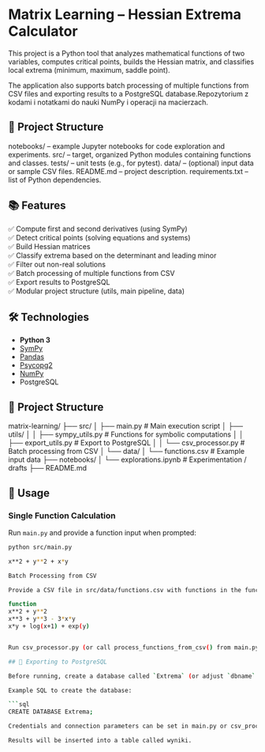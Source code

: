 # Matrix Learning – Hessian Extrema Calculator

This project is a Python tool that analyzes mathematical functions of two variables, computes critical points, builds the Hessian matrix, and classifies local extrema (minimum, maximum, saddle point).

The application also supports batch processing of multiple functions from CSV files and exporting results to a PostgreSQL database.Repozytorium z kodami i notatkami do nauki NumPy i operacji na macierzach.

## 📂 Project Structure

notebooks/ – example Jupyter notebooks for code exploration and experiments.
src/ – target, organized Python modules containing functions and classes.
tests/ – unit tests (e.g., for pytest).
data/ – (optional) input data or sample CSV files.
README.md – project description.
requirements.txt – list of Python dependencies.

## 📚 Features

✅ Compute first and second derivatives (using SymPy)  
✅ Detect critical points (solving equations and systems)  
✅ Build Hessian matrices  
✅ Classify extrema based on the determinant and leading minor  
✅ Filter out non-real solutions  
✅ Batch processing of multiple functions from CSV  
✅ Export results to PostgreSQL  
✅ Modular project structure (utils, main pipeline, data)

## 🛠️ Technologies

- **Python 3**
- [SymPy](https://www.sympy.org)
- [Pandas](https://pandas.pydata.org/)
- [Psycopg2](https://www.psycopg.org/)
- [NumPy](https://numpy.org/)
- PostgreSQL

## 🚀 Project Structure

matrix-learning/
├── src/
│ ├── main.py # Main execution script
│ ├── utils/
│ │ ├── sympy_utils.py # Functions for symbolic computations
│ │ ├── export_utils.py # Export to PostgreSQL
│ │ └── csv_processor.py # Batch processing from CSV
│ └── data/
│ └── functions.csv # Example input data
├── notebooks/
│ └── explorations.ipynb # Experimentation / drafts
├── README.md

## 📝 Usage

### Single Function Calculation

Run `main.py` and provide a function input when prompted:

```bash
python src/main.py

x**2 + y**2 + x*y

Batch Processing from CSV

Provide a CSV file in src/data/functions.csv with functions in the function column:

function
x**2 + y**2
x**3 + y**3 - 3*x*y
x*y + log(x+1) + exp(y)


Run csv_processor.py (or call process_functions_from_csv() from main.py) to process all functions and export results to PostgreSQL.

## 💾 Exporting to PostgreSQL

Before running, create a database called `Extrema` (or adjust `dbname` in the script).

Example SQL to create the database:

```sql
CREATE DATABASE Extrema;

Credentials and connection parameters can be set in main.py or csv_processor.py.

Results will be inserted into a table called wyniki.


